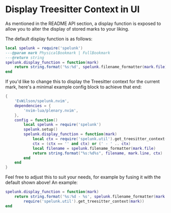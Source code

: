 # Display Treesitter Context in UI

As mentioned in the README API section, a display function is exposed to allow you to alter the display of stored marks to your liking.

The default display function is as follows:
```lua
local spelunk = require('spelunk')
---@param mark PhysicalBookmark | FullBookmark
---@return string
spelunk.display_function = function(mark)
	return string.format('%s:%d', spelunk.filename_formatter(mark.file), mark.line)
end
```

If you'd like to change this to display the Treesitter context for the current mark, here's a minimal example config block to achieve that end:
```lua
{
	'EvWilson/spelunk.nvim',
	dependencies = {
		'nvim-lua/plenary.nvim',
	},
	config = function()
		local spelunk = require('spelunk')
		spelunk.setup()
		spelunk.display_function = function(mark)
			local ctx = require('spelunk.util').get_treesitter_context(mark)
			ctx = (ctx == '' and ctx) or (' - ' .. ctx)
			local filename = spelunk.filename_formatter(mark.file)
			return string.format("%s:%d%s", filename, mark.line, ctx)
		end
	end
}
```

Feel free to adjust this to suit your needs, for example by fusing it with the default shown above! An example:
```lua
spelunk.display_function = function(mark)
	return string.format('%s:%d - %s', spelunk.filename_formatter(mark.file), mark.line,
		require('spelunk.util').get_treesitter_context(mark))
end
```
